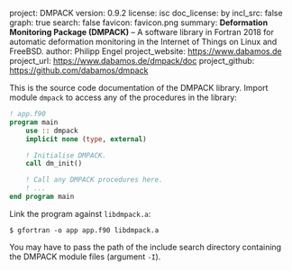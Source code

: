 project:         DMPACK
version:         0.9.2
license:         isc
doc_license:     by
incl_src:        false
graph:           true
search:          false
favicon:         favicon.png
summary:         **Deformation Monitoring Package (DMPACK)** – A software
                 library in Fortran 2018 for automatic deformation monitoring in
                 the Internet of Things on Linux and FreeBSD.
author:          Philipp Engel
project_website: https://www.dabamos.de
project_url:     https://www.dabamos.de/dmpack/doc
project_github:  https://github.com/dabamos/dmpack

This is the source code documentation of the DMPACK library. Import module
`dmpack` to access any of the procedures in the library:

```fortran
! app.f90
program main
    use :: dmpack
    implicit none (type, external)

    ! Initialise DMPACK.
    call dm_init()

    ! Call any DMPACK procedures here.
    ! ...
end program main
```

Link the program against `libdmpack.a`:

```
$ gfortran -o app app.f90 libdmpack.a
```

You may have to pass the path of the include search directory containing the
DMPACK module files (argument `-I`).
